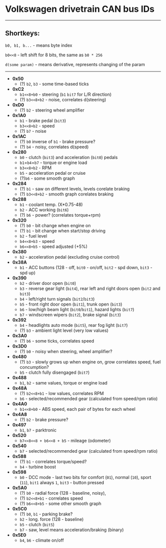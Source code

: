 # Volkswagen drivetrain CAN bus IDs
---
## Shortkeys:

`b0, b1, b...` - means byte index

`b0<<8` - left shift for 8 bits, the same as `b0 * 256`

`d(some param)` - means derivative, represents changing of the param

---

+ **0x50**
  * (?) `b2`, `b3` - some time-based ticks
+ **0xC2**
  * `b1<<8+b0` - steering (`b1` `bit7` for L/R direction)
  * (?) `b3<<8+b2` - noise, correlates d(steering)
+ **0xD0**
  * (?) `b2` - steering wheel amplifier
+ **0x1A0**
  * `b1` - brake pedal (`bit3`)
  * `b3<<8+b2` - speed
  * (?) `b7` - noise
+ **0x1AC**
  * (?) `b0` inverse of `b1` - brake pressure?
  * (?) `b4` - noisy, correlates d(speed)
+ **0x280**
  * `b0` - clutch (`bit3`) and acceleration (`bit0`) pedals
  * `b1`=`b4`=`b7` - torque or engine load
  * `b3<<8+b2` - RPM
  * `b5` - acceleration pedal or cruise
  * (?)`b6` - some smooth graph
+ **0x284**
  * (?) `b1` - saw on different levels, levels corelate braking
  * (?) `b3<<8+b2` - smooth graph corelates braking
+ **0x288**
  * `b1` - coolant temp. (X*0.75-48)
  * `b2` - ACC working (`bit6`)
  * (?) `b6` - power? (correlates torque+rpm)
+ **0x320**
  * (?) `b0` - bit change when engine on
  * (?) `b1` - bit change when start/stop driving
  * `b2` - fuel level
  * `b4<<8+b3` - speed
  * `b6<<8+b5` - speed adjusted (+5%)
+ **0x380**
  * `b2` - acceleration pedal (excluding cruise control)
+ **0x38A**
  * `b1` - ACC buttons (128 - off, `bit0` - on/off, `bit2` - spd down, `bit3` - spd up)
+ **0x390**
  * `b2` - driver door open (`bit0`)
  * `b3` - reverse gear light (`bit4`), rear left and right doors open (`bit2` and `bit3`)
  * `b4` - left/right turn signals (`bit2`/`bit3`)
  * `b5` - front right door open (`bit1`), trunk open (`bit3`)
  * `b6` - low/high beam light (`bit0`/`bit1`), hazard lights (`bit7`)
  * `b7` - windscreen wipers (`bit2`), brake signal (`bit3`)
+ **0x392**
  * `b4` - headlights auto mode (`bit5`), rear fog light (`bit7`)
  * (?) `b3` - ambient light level (very low values)
+ **0x3A0**
  * (?) `b6` - some ticks, correlates speed
+ **0x3D0**
  * (?) `b0` - noisy when steering, wheel amplifier?
+ **0x480**
  * (?) `b3` - slowly grows up when engine on, grow correlates speed, fuel concumption?
  * `b5` - clutch fully disengaged (`bit7`)
+ **0x488**
  * `b1`, `b2` - same values, torque or engine load
+ **0x48A**
  * (?) `b2<<8+b1` - low values, correlates RPM
  * `b6` - selected/recommended gear (calculated from speed/rpm ratio)
+ **0x4A0**
  * `b1<<8+b0` - ABS speed, each pair of bytes for each wheel
+ **0x4A8**
  * (?) `b2` - brake pressure?
+ **0x497**
  * `b1`, `b7` - parktronic
+ **0x520**
  * `b7<<8<<8 + b6<<8 + b5` - mileage (odometer)
+ **0x540**
  * `b7` - selected/recommended gear (calculated from speed/rpm ratio)
+ **0x588**
  * (?) `b1` - correlates torque/speed?
  * `b4` - turbine boost
+ **0x598**
  * `b0` - DCC mode - last two bits for comfort (`01`), normal (`10`), sport (`11`), `bit1` always `1`, `bit3` - button pressed
+ **0x5A0**
  * (?) `b0` - radial force (128 - baseline, noisy),
  * (?) `b2<<8+b1` - correlates speed
  * (?) `b6<<8+b5` - some other smooth graph
+ **0x5C0**
  * (?) `b0`, `b1` - parking brake?
  * `b2` - long. force (128 - baseline)
  * `b5` - clutch (`bit5`)
  * `b7` - saw, level means acceleration/braking (binary)
+ **0x5E0**
  * `b4`, `b6` - climate on/off



